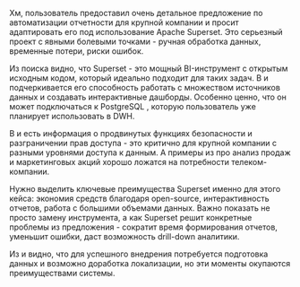 

Хм, пользователь предоставил очень детальное предложение по автоматизации отчетности для крупной компании и просит адаптировать его под использование Apache Superset. Это серьезный проект с явными болевыми точками - ручная обработка данных, временные потери, риски ошибок.

Из поиска видно, что Superset - это мощный BI-инструмент с открытым исходным кодом, который идеально подходит для таких задач. В [](https://helpdesk.bitrix24.ru/open/18897300/)и [](https://selectel.ru/blog/what-is-apache-su/)подчеркивается его способность работать с множеством источников данных и создавать интерактивные дашборды. Особенно ценно, что он может подключаться к PostgreSQL [](https://datafinder.ru/products/rukovodstvo-po-apache-superset), которую пользователь уже планирует использовать в DWH.

В [](https://superset-bi.ru/)и [](https://dbi.ru/obzor-osobennostej-apache-superset/)есть информация о продвинутых функциях безопасности и разграничении прав доступа - это критично для крупной компании с разными уровнями доступа к данным. А примеры из [](https://selectel.ru/blog/what-is-apache-su/)про анализ продаж и маркетинговых акций хорошо ложатся на потребности телеком-компании.

Нужно выделить ключевые преимущества Superset именно для этого кейса: экономия средств благодаря open-source, интерактивность отчетов, работа с большими объемами данных. Важно показать не просто замену инструмента, а как Superset решит конкретные проблемы из предложения - сократит время формирования отчетов, уменьшит ошибки, даст возможность drill-down аналитики.

Из [](https://habr.com/ru/articles/681228/)и [](https://dbi.ru/obzor-osobennostej-apache-superset/)видно, что для успешного внедрения потребуется подготовка данных и возможно доработка локализации, но эти моменты окупаются преимуществами системы.
<!--stackedit_data:
eyJoaXN0b3J5IjpbLTUyOTQ5MzQzNF19
-->